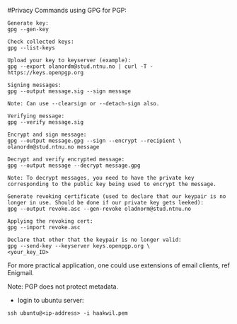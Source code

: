 #Privacy
Commands using GPG for PGP:

```
Generate key:
gpg --gen-key 

Check collected keys:
gpg --list-keys

Upload your key to keyserver (example):
gpg --export olanordm@stud.ntnu.no | curl -T - https://keys.openpgp.org

Signing messages:
gpg --output message.sig --sign message

Note: Can use --clearsign or --detach-sign also.

Verifying message:
gpg --verify message.sig

Encrypt and sign message:
gpg --output message.gpg --sign --encrypt --recipient \ olanordm@stud.ntnu.no message

Decrypt and verify encrypted message:
gpg --output message --decrypt message.gpg

Note: To decrypt messages, you need to have the private key corresponding to the public key being used to encrypt the message. 

Generate revoking certificate (used to declare that our keypair is no longer in use. Should be done if our private key gets leeked):
gpg --output revoke.asc --gen-revoke oladnorm@stud.ntnu.no

Applying the revoking cert:
gpg --import revoke.asc

Declare that other that the keypair is no longer valid:
gpg --send-key --keyserver keys.openpgp.org \
<your_key_ID>
```

For more practical application, one could use extensions of email clients, ref Enigmail. 

Note: PGP does not protect metadata.

- login to ubuntu server:  
```
ssh ubuntu@<ip-address> -i haakwil.pem
```


